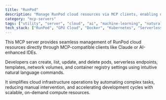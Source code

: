 ```yaml
---
title: "RunPod"
description: "Manage RunPod cloud resources via MCP clients, enabling natural language control over pods, endpoints, and infrastructure."
category: "mcp-servers"
tags: ["utility", "server", "cloud", "ai", "machine-learning", "natural-language-processing", "infrastructure-management"]
tech_stack: ["RunPod", "GPU Cloud", "Docker", "Kubernetes", "Serverless Computing", "MCP-compatible clients", "Claude", "AI-enhanced IDEs"]
---
```


This MCP server provides seamless management of RunPod cloud resources directly through MCP-compatible clients like Claude or AI-enhanced IDEs. 

Developers can create, list, update, and delete pods, serverless endpoints, templates, network volumes, and container registry settings using intuitive natural language commands. 

It simplifies cloud infrastructure operations by automating complex tasks, reducing manual intervention, and accelerating development cycles with scalable, on-demand compute resources.